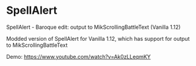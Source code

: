 # SpellAlert
SpellAlert - Baroque edit: output to MikScrollingBattleText (Vanilla 1.12)

Modded version of SpellAlert for Vanilla 1.12, which has support for output to MikScrollingBattleText

Demo: https://www.youtube.com/watch?v=Ak0zLLeqmKY

